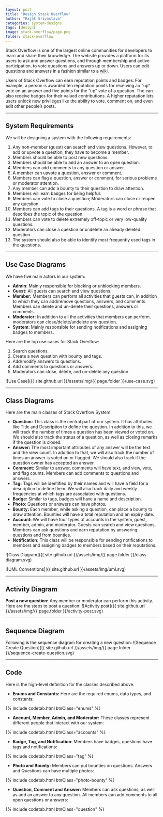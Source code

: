 ```yaml
---
layout: post
title: "Design Stack Overflow"
author: "Rajat Srivastava"
categories: system-designs
tags: [design]
image: stack-overflow/page.png
folder: stack-overflow
---
```


Stack Overflow is one of the largest online communities for developers to learn and share their knowledge. The website provides a platform for its users to ask and answer questions, and through membership and active participation, to vote questions and answers up or down. Users can edit questions and answers in a fashion similar to a [wiki](https://en.wikipedia.org/wiki/Wiki).

Users of Stack Overflow can earn reputation points and badges. For example, a person is awarded ten reputation points for receiving an “up” vote on an answer and five points for the “up” vote of a question. The can also receive badges for their valued contributions. A higher reputation lets users unlock new privileges like the ability to vote, comment on, and even edit other people’s posts.

---
## System Requirements
We will be designing a system with the following requirements:
1. Any non-member (guest) can search and view questions. However, to add or upvote a question, they have to become a member.
2. Members should be able to post new questions.
3. Members should be able to add an answer to an open question.
4. Members can add comments to any question or answer.
5. A member can upvote a question, answer or comment.
6. Members can flag a question, answer or comment, for serious problems or moderator attention.
7. Any member can add a bounty to their question to draw attention.
8. Members will earn badges for being helpful.
9. Members can vote to close a question; Moderators can close or reopen any question.
10. Members can add tags to their questions. A tag is a word or phrase that describes the topic of the question.
11. Members can vote to delete extremely off-topic or very low-quality questions.
12. Moderators can close a question or undelete an already deleted question.
13. The system should also be able to identify most frequently used tags in the questions.

---
## Use Case Diagrams
We have five main actors in our system:

- **Admin:** Mainly responsible for blocking or unblocking members.
- **Guest:** All guests can search and view questions.
- **Member:** Members can perform all activities that guests can, in addition to which they can add/remove questions, answers, and comments. Members can delete and un-delete their questions, answers or comments.
- **Moderator:** In addition to all the activities that members can perform, moderators can close/delete/undelete any question.
- **System:** Mainly responsible for sending notifications and assigning badges to members.

Here are the top use cases for Stack Overflow:

1. Search questions.
2. Create a new question with bounty and tags.
3. Add/modify answers to questions.
4. Add comments to questions or answers.
5. Moderators can close, delete, and un-delete any question.

![Use Case]({{ site.github.url }}/assets/img/{{ page.folder }}/use-case.svg)

---
## Class Diagrams
Here are the main classes of Stack Overflow System:

- **Question:** This class is the central part of our system. It has attributes like Title and Description to define the question. In addition to this, we will track the number of times a question has been viewed or voted on. We should also track the status of a question, as well as closing remarks if the question is closed.
- **Answer:** The most important attributes of any answer will be the text and the view count. In addition to that, we will also track the number of times an answer is voted on or flagged. We should also track if the question owner has accepted an answer.
- **Comment:** Similar to answer, comments will have text, and view, vote, and flag counts. Members can add comments to questions and answers.
- **Tag:** Tags will be identified by their names and will have a field for a description to define them. We will also track daily and weekly frequencies at which tags are associated with questions.
- **Badge:** Similar to tags, badges will have a name and description.
- **Photo:** Questions or answers can have photos.
- **Bounty:** Each member, while asking a question, can place a bounty to draw attention. Bounties will have a total reputation and an expiry date.
- **Account:** We will have four types of accounts in the system, guest, member, admin, and moderator. Guests can search and view questions. Members can ask questions and earn reputation by answering questions and from bounties.
- **Notification:** This class will be responsible for sending notifications to members and assigning badges to members based on their reputations.

![Class Diagram]({{ site.github.url }}/assets/img/{{ page.folder }}/class-diagram.svg)

![UML Conventions]({{ site.github.url }}/assets/img/uml.svg)

---
## Activity Diagram
**Post a new question:** Any member or moderator can perform this activity. Here are the steps to post a question:
![Activity post]({{ site.github.url }}/assets/img/{{ page.folder }}/activity-post.svg)

---
## Sequence Diagram
Following is the sequence diagram for creating a new question:
![Sequence Create Question]({{ site.github.url }}/assets/img/{{ page.folder }}/sequence-create-question.svg)

---
## Code
Here is the high-level definition for the classes described above.

- **Enums and Constants:** Here are the required enums, data types, and constants:

{% include codetab.html btnClass="enums" %}

- **Account, Member, Admin, and Moderator:** These classes represent different people that interact with our system:

{% include codetab.html btnClass="accounts" %}

- **Badge, Tag, and Notification:** Members have badges, questions have tags and notifications:

{% include codetab.html btnClass="tag" %}

- **Photo and Bounty:** Members can put bounties on questions. Answers and Questions can have multiple photos:

{% include codetab.html btnClass="photo-bounty" %}

- **Question, Comment and Answer:** Members can ask questions, as well as add an answer to any question. All members can add comments to all open questions or answers:

{% include codetab.html btnClass="question" %}